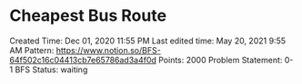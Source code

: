 # Cheapest Bus Route

Created Time: Dec 01, 2020 11:55 PM
Last edited time: May 20, 2021 9:55 AM
Pattern: https://www.notion.so/BFS-64f502c16c04413cb7e65786ad3a4f0d
Points: 2000
Problem Statement: 0-1 BFS
Status: waiting